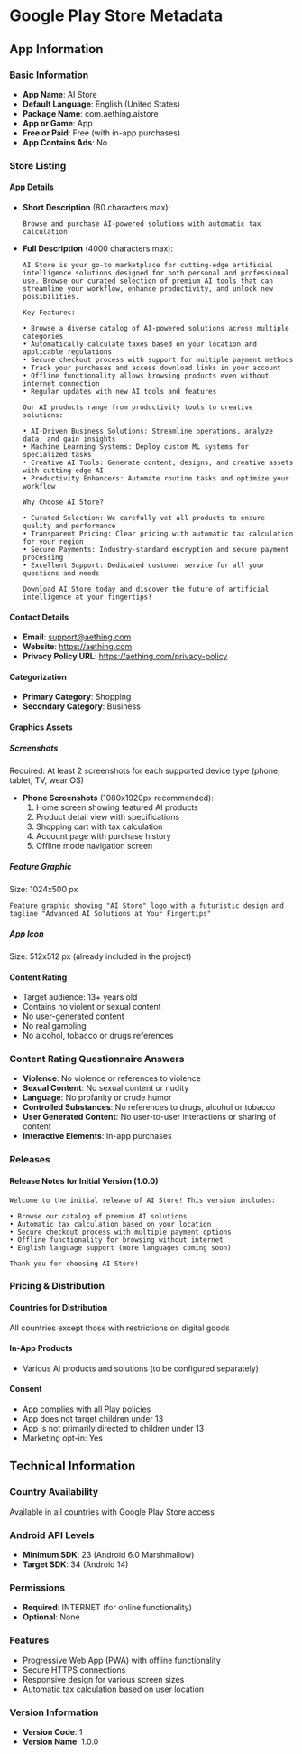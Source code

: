 # Google Play Store Metadata

## App Information

### Basic Information
- **App Name**: AI Store
- **Default Language**: English (United States)
- **Package Name**: com.aething.aistore
- **App or Game**: App
- **Free or Paid**: Free (with in-app purchases)
- **App Contains Ads**: No

### Store Listing

#### App Details
- **Short Description** (80 characters max):
  ```
  Browse and purchase AI-powered solutions with automatic tax calculation
  ```

- **Full Description** (4000 characters max):
  ```
  AI Store is your go-to marketplace for cutting-edge artificial intelligence solutions designed for both personal and professional use. Browse our curated selection of premium AI tools that can streamline your workflow, enhance productivity, and unlock new possibilities.

  Key Features:
  
  • Browse a diverse catalog of AI-powered solutions across multiple categories
  • Automatically calculate taxes based on your location and applicable regulations
  • Secure checkout process with support for multiple payment methods
  • Track your purchases and access download links in your account
  • Offline functionality allows browsing products even without internet connection
  • Regular updates with new AI tools and features

  Our AI products range from productivity tools to creative solutions:
  
  • AI-Driven Business Solutions: Streamline operations, analyze data, and gain insights
  • Machine Learning Systems: Deploy custom ML systems for specialized tasks
  • Creative AI Tools: Generate content, designs, and creative assets with cutting-edge AI
  • Productivity Enhancers: Automate routine tasks and optimize your workflow
  
  Why Choose AI Store?
  
  • Curated Selection: We carefully vet all products to ensure quality and performance
  • Transparent Pricing: Clear pricing with automatic tax calculation for your region
  • Secure Payments: Industry-standard encryption and secure payment processing
  • Excellent Support: Dedicated customer service for all your questions and needs
  
  Download AI Store today and discover the future of artificial intelligence at your fingertips!
  ```

#### Contact Details
- **Email**: support@aething.com
- **Website**: https://aething.com
- **Privacy Policy URL**: https://aething.com/privacy-policy

#### Categorization
- **Primary Category**: Shopping
- **Secondary Category**: Business

#### Graphics Assets

##### Screenshots
Required: At least 2 screenshots for each supported device type (phone, tablet, TV, wear OS)

- **Phone Screenshots** (1080x1920px recommended):
  1. Home screen showing featured AI products
  2. Product detail view with specifications
  3. Shopping cart with tax calculation
  4. Account page with purchase history
  5. Offline mode navigation screen

##### Feature Graphic
Size: 1024x500 px
```
Feature graphic showing "AI Store" logo with a futuristic design and tagline "Advanced AI Solutions at Your Fingertips"
```

##### App Icon
Size: 512x512 px (already included in the project)

#### Content Rating
- Target audience: 13+ years old
- Contains no violent or sexual content
- No user-generated content
- No real gambling
- No alcohol, tobacco or drugs references

### Content Rating Questionnaire Answers
- **Violence**: No violence or references to violence
- **Sexual Content**: No sexual content or nudity
- **Language**: No profanity or crude humor
- **Controlled Substances**: No references to drugs, alcohol or tobacco
- **User Generated Content**: No user-to-user interactions or sharing of content
- **Interactive Elements**: In-app purchases 

### Releases

#### Release Notes for Initial Version (1.0.0)
```
Welcome to the initial release of AI Store! This version includes:

• Browse our catalog of premium AI solutions
• Automatic tax calculation based on your location
• Secure checkout process with multiple payment options
• Offline functionality for browsing without internet
• English language support (more languages coming soon)

Thank you for choosing AI Store!
```

### Pricing & Distribution

#### Countries for Distribution
All countries except those with restrictions on digital goods

#### In-App Products
- Various AI products and solutions (to be configured separately)

#### Consent
- App complies with all Play policies
- App does not target children under 13
- App is not primarily directed to children under 13
- Marketing opt-in: Yes

## Technical Information

### Country Availability
Available in all countries with Google Play Store access

### Android API Levels
- **Minimum SDK**: 23 (Android 6.0 Marshmallow)
- **Target SDK**: 34 (Android 14)

### Permissions
- **Required**: INTERNET (for online functionality)
- **Optional**: None

### Features
- Progressive Web App (PWA) with offline functionality
- Secure HTTPS connections
- Responsive design for various screen sizes
- Automatic tax calculation based on user location

### Version Information
- **Version Code**: 1
- **Version Name**: 1.0.0